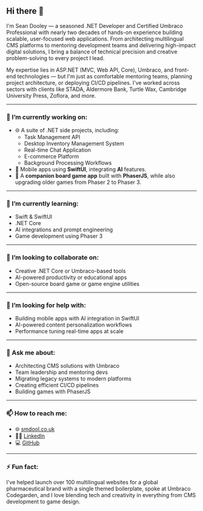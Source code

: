 ## Hi there 👋

I'm Sean Dooley — a seasoned .NET Developer and Certified Umbraco Professional with nearly two decades of hands-on experience building scalable, user-focused web applications. From architecting multilingual CMS platforms to mentoring development teams and delivering high-impact digital solutions, I bring a balance of technical precision and creative problem-solving to every project I lead.

My expertise lies in ASP.NET (MVC, Web API, Core), Umbraco, and front-end technologies — but I'm just as comfortable mentoring teams, planning project architecture, or deploying CI/CD pipelines. I've worked across sectors with clients like STADA, Aldermore Bank, Turtle Wax, Cambridge University Press, Zoflora, and more.

---

### 🔭 I’m currently working on:
- 🌐 A suite of .NET side projects, including:
  - Task Management API
  - Desktop Inventory Management System
  - Real-time Chat Application
  - E-commerce Platform
  - Background Processing Workflows
- 📱 Mobile apps using **SwiftUI**, integrating **AI** features.
- 🎲 A **companion board game app** built with **PhaserJS**, while also upgrading older games from Phaser 2 to Phaser 3.

---

### 🌱 I’m currently learning:
- Swift & SwiftUI
- .NET Core
- AI integrations and prompt engineering
- Game development using Phaser 3

---

### 👯 I’m looking to collaborate on:
- Creative .NET Core or Umbraco-based tools
- AI-powered productivity or educational apps
- Open-source board game or game engine utilities

---

### 🤔 I’m looking for help with:
- Building mobile apps with AI integration in SwiftUI
- AI-powered content personalization workflows
- Performance tuning real-time apps at scale

---

### 💬 Ask me about:
- Architecting CMS solutions with Umbraco
- Team leadership and mentoring devs
- Migrating legacy systems to modern platforms
- Creating efficient CI/CD pipelines
- Building games with PhaserJS

---

### 📫 How to reach me:
- 🌐 [smdool.co.uk](https://www.smdool.co.uk)
- 🧑‍💼 [LinkedIn](https://www.linkedin.com/in/sean-dooley-7a398023)
- 💻 [GitHub](https://github.com/smdooley)

---

### ⚡ Fun fact:
I've helped launch over 100 multilingual websites for a global pharmaceutical brand with a single themed boilerplate, spoke at Umbraco Codegarden, and I love blending tech and creativity in everything from CMS development to game design.

